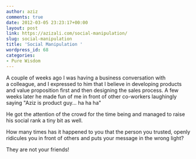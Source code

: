 ```yaml
---
author: aziz
comments: true
date: 2012-03-05 23:23:17+00:00
layout: post
link: https://azizali.com/social-manipulation/
slug: social-manipulation
title: 'Social Manipulation '
wordpress_id: 68
categories:
- Pure Wisdom
---
```


A couple of weeks ago I was having a business conversation with a colleague, and I expressed to him that I believe in developing products and value proposition first and then designing the sales process. A few weeks later he made fun of me in front of other co-workers laughingly saying "Aziz is product guy... ha ha ha"

He got the attention of the crowd for the time being and managed to raise his social rank a tiny bit as well.

How many times has it happened to you that the person you trusted, openly ridicules you in front of others and puts your message in the wrong light?

They are not your friends!
